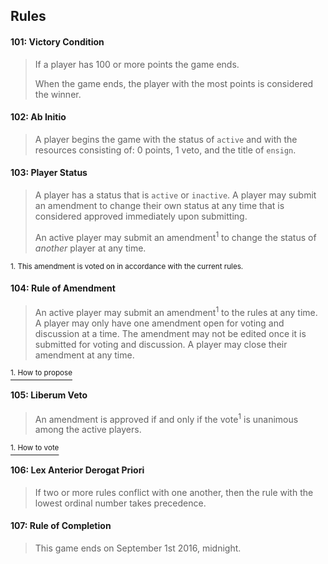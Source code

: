 ## Rules

#### 101: Victory Condition
> If a player has 100 or more points the game ends.
>
> When the game ends, the player with the most points is considered the winner.




#### 102: Ab Initio
> A player begins the game with the status of `active` and with the resources consisting of: 0 points, 1 veto, and the title of `ensign`. 





#### 103: Player Status
> A player has a status that is `active` or `inactive`. A player may submit an amendment to change their own status at any time that is considered approved immediately upon submitting.
>
> An active player may submit an amendment<sup>1</sup> to change the status of _another_ player at any time. 

<sup>1. This amendment is voted on in accordance with the current rules.</sup>


#### 104: Rule of Amendment 
> An active player may submit an amendment<sup>1</sup> to the rules at any time. A player may only have one amendment open for voting and discussion at a time. The amendment may not be edited once it is submitted for voting and discussion. A player may close their amendment at any time. 

[<sup>1. How to propose</sup>](./readme.md#propose-a-rule-amendment)




#### 105: Liberum Veto
> An amendment is approved if and only if the vote<sup>1</sup> is unanimous among the active players.

[<sup>1. How to vote</sup>](./readme.md#comment-and-vote-on-amendments)




#### 106: Lex Anterior Derogat Priori
> If two or more rules conflict with one another, then the rule with the lowest ordinal number takes precedence.




#### 107: Rule of Completion
> This game ends on September 1st 2016, midnight.
